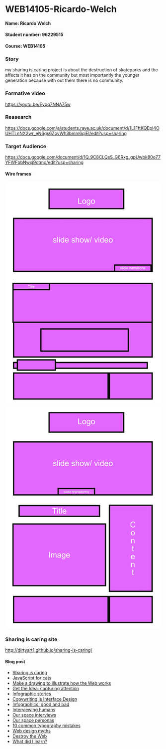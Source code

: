 # WEB14105-Ricardo-Welch

#### Name: Ricardo Welch
#### Student number: 96229515
#### Course: WEB14105

### Story
my sharing is caring project is about the destruction of skateparks and the affects it has on the community but most importantly the younger generation because with out them there is no community.


### Formative video 
https://youtu.be/Eybq7NNA75w

### Reasearch
https://docs.google.com/a/students.rave.ac.uk/document/d/1L1FftKQEpI4OUHTLnNX2wr_eN6gs6ZovWh3bmm6qiEI/edit?usp=sharing

### Target Audience
https://docs.google.com/document/d/1Q_9C8CLQsS_G6Rxg_gpUwbk80o77YFWFbbNwxj9otmo/edit?usp=sharing

#### Wire frames

 ![wire-frame-1](https://github.com/Dirtyart1/WEB14105-Ricardo-Welch/blob/master/wire%20frame%201.jpg)
 ![wire-frame-2](https://github.com/Dirtyart1/WEB14105-Ricardo-Welch/blob/master/wire%20frame%202.jpg)


### Sharing is caring site
http://dirtyart1.github.io/sharing-is-caring/


#### Blog post
- [Sharing is caring](http://fourthfloor.raveweb.net/rwelch/2017/01/25/sharing-is-caring/)
- [JavaScript for cats](http://fourthfloor.raveweb.net/rwelch/2017/01/25/java-script-for-cats/)
- [Make a drawing to illustrate how the Web works](http://fourthfloor.raveweb.net/rwelch/2017/06/01/make-a-drawing-to-illustrate-how-the-web-works/)
- [Get the Idea: capturing attention](http://fourthfloor.raveweb.net/rwelch/2017/06/01/get-the-idea-capturing-attention/)
- [Infographic stories](http://fourthfloor.raveweb.net/rwelch/2017/06/01/infographic-stories/)
- [Copywriting is Interface Design](http://fourthfloor.raveweb.net/rwelch/2017/06/02/copywriting-is-interface-design/)
- [Infographics, good and bad](http://fourthfloor.raveweb.net/rwelch/2017/06/03/infographics-good-and-bad/)
- [Interviewing humans](http://fourthfloor.raveweb.net/rwelch/2017/06/03/interviewing-humans/)
- [Our space interviews](http://fourthfloor.raveweb.net/rwelch/2017/06/04/our-space-interviews/)
- [Our space personas](http://fourthfloor.raveweb.net/rwelch/2017/06/04/our-space-personas/)
- [10 common typography mistakes](http://fourthfloor.raveweb.net/rwelch/2017/06/04/10-common-typography-mistakes/)
- [Web design myths](http://fourthfloor.raveweb.net/rwelch/2017/06/04/web-design-myths-design-has-to-be-original/)
- [Destroy the Web](http://fourthfloor.raveweb.net/rwelch/2017/06/04/destroy-the-web/)
- [What did I learn?]()
